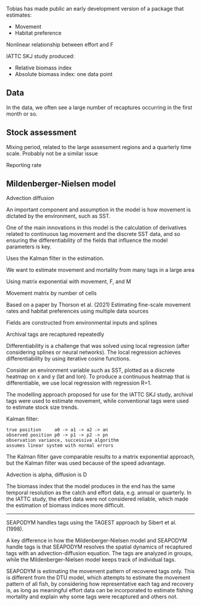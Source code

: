 Tobias has made public an early development version of a package that estimates:

- Movement
- Habitat preference

Nonlinear relationship between effort and F

IATTC SKJ study produced:
- Relative biomass index
- Absolute biomass index: one data point

## Data

In the data, we often see a large number of recaptures occurring in the first
month or so.

## Stock assessment

Mixing period, related to the large assessment regions and a quarterly time
scale. Probably not be a similar issue

Reporting rate

## Mildenberger-Nielsen model

Advection diffusion

An important component and assumption in the model is how movement is dictated
by the environment, such as SST.

One of the main innovations in this model is the calculation of derivatives
related to continuous tag movement and the discrete SST data, and so ensuring the
differentiability of the fields that influence the model parameters is key.

Uses the Kalman filter in the estimation.

We want to estimate movement and mortality from many tags in a large area

Using matrix exponential with movement, F, and M

Movement matrix by number of cells

Based on a paper by Thorson et al. (2021) Estimating fine-scale movement rates
and habitat preferences using multiple data sources

Fields are constructed from environmental inputs and splines

Archival tags are recaptured repeatedly

Differentiability is a challenge that was solved using local regression (after
considering splines or neural networks). The local regression achieves
differentiability by using iterative cosine functions.

Consider an environment variable such as SST, plotted as a discrete heatmap on x
and y (lat and lon). To produce a continuous heatmap that is differentiable, we
use local regression with regression R=1.

The modelling approach proposed for use for the IATTC SKJ study, archival tags were used to
estimate movement, while conventional tags were used to estimate stock size
trends.

Kalman filter:

```
true position     a0 -> a1 -> a2 -> an
observed position p0 -> p1 -> p2 -> pn
observation variance, successive algorithm
assumes linear system with normal errors
```

The Kalman filter gave comparable results to a matrix exponential approach, but
the Kalman filter was used because of the speed advantage.

Advection is alpha, diffusion is D

The biomass index that the model produces in the end has the same temporal
resolution as the catch and effort data, e.g. annual or quarterly. In the IATTC
study, the effort data were not considered reliable, which made the estimation
of biomass indices more difficult.

--------------------------------------------------------------------------------

SEAPODYM handles tags using the TAGEST approach by Sibert et al. (1998).

A key difference in how the Mildenberger-Nielsen model and SEAPODYM handle tags
is that SEAPODYM resolves the spatial dynamics of recaptured tags with an
advection-diffusion equation. The tags are analyzed in groups, while the
Mildenberger-Nielsen model keeps track of individual tags.

SEAPODYM is estimating the movement pattern of recovered tags only. This is
different from the DTU model, which attempts to estimate the movement pattern of
all fish, by considering how representative each tag and recovery is, as long as
meaningful effort data can be incorporated to estimate fishing mortality and
explain why some tags were recaptured and others not.
